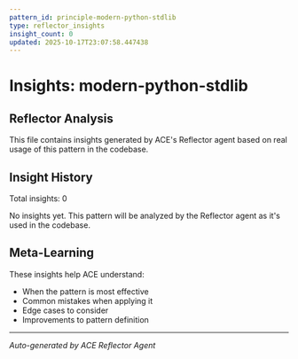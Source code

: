 ```yaml
---
pattern_id: principle-modern-python-stdlib
type: reflector_insights
insight_count: 0
updated: 2025-10-17T23:07:58.447438
---
```

# Insights: modern-python-stdlib

## Reflector Analysis

This file contains insights generated by ACE's Reflector agent based on real usage of this pattern in the codebase.

## Insight History

Total insights: 0

No insights yet. This pattern will be analyzed by the Reflector agent as it's used in the codebase.

## Meta-Learning

These insights help ACE understand:
- When the pattern is most effective
- Common mistakes when applying it
- Edge cases to consider
- Improvements to pattern definition

---

*Auto-generated by ACE Reflector Agent*
